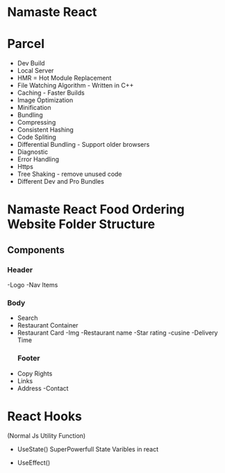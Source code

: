 # Namaste React

# Parcel

- Dev Build
- Local Server
- HMR = Hot Module Replacement
- File Watching Algorithm - Written in C++
- Caching - Faster Builds
- Image Optimization
- Minification
- Bundling
- Compressing
- Consistent Hashing
- Code Spliting
- Differential Bundling - Support older browsers
- Diagnostic
- Error Handling
- Https
- Tree Shaking - remove unused code
- Different Dev and Pro Bundles

# Namaste React Food Ordering Website Folder Structure

## Components

### Header

-Logo
-Nav Items

### Body

- Search
- Restaurant Container
- Restaurant Card
  -Img
  -Restaurant name
  -Star rating
  -cusine
  -Delivery Time
  ### Footer
- Copy Rights
- Links
- Address
  -Contact

# React Hooks

(Normal Js Utility Function)

- UseState() SuperPowerfull State Varibles in react

- UseEffect()
